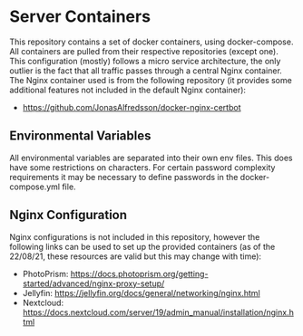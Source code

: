 # Server Containers

This repository contains a set of docker containers, using docker-compose. All containers are pulled from their respective repositories (except one). This configuration (mostly) follows a micro service architecture, the only outlier is the fact that all traffic passes through a central Nginx container. The Nginx container used is from the following repository (it provides some additional features not included in the default Nginx container):

- https://github.com/JonasAlfredsson/docker-nginx-certbot

## Environmental Variables

All environmental variables are separated into their own env files. This does have some restrictions on characters. For certain password complexity requirements it may be necessary to define passwords in the docker-compose.yml file.

## Nginx Configuration

Nginx configurations is not included in this repository, however the following links can be used to set up the provided containers (as of the 22/08/21, these resources are valid but this may change with time):

- PhotoPrism: https://docs.photoprism.org/getting-started/advanced/nginx-proxy-setup/
- Jellyfin: https://jellyfin.org/docs/general/networking/nginx.html
- Nextcloud: https://docs.nextcloud.com/server/19/admin_manual/installation/nginx.html
